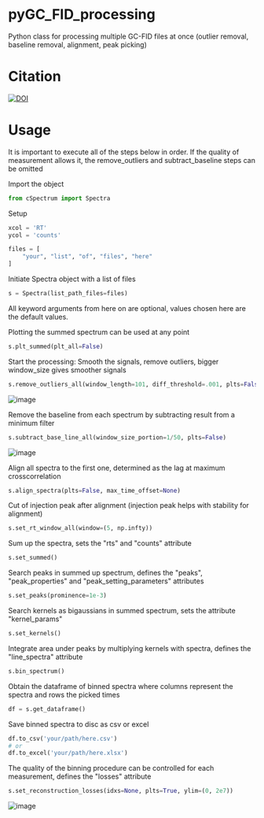 # pyGC_FID_processing
Python class for processing multiple GC-FID files at once (outlier removal, baseline removal, alignment, peak picking)

# Citation
[![DOI](https://zenodo.org/badge/758034436.svg)](https://doi.org/10.5281/zenodo.13961282)

# Usage
It is important to execute all of the steps below in order. If the quality of measurement allows it, the remove_outliers and subtract_baseline steps can be omitted

Import the object
```python
from cSpectrum import Spectra
```
Setup
```python
xcol = 'RT'
ycol = 'counts'

files = [
    "your", "list", "of", "files", "here"
]
```

Initiate Spectra object with a list of files 
```python
s = Spectra(list_path_files=files)
```
All keyword arguments from here on are optional, values chosen here are the default values.

Plotting the summed spectrum can be used at any point
```python
s.plt_summed(plt_all=False)
```
Start the processing:
Smooth the signals, remove outliers, bigger window_size gives smoother signals
```python
s.remove_outliers_all(window_length=101, diff_threshold=.001, plts=False)
```

![image](https://github.com/yaza11/pyGC_FID_processing/assets/116643078/e486aeed-496a-40e4-b36c-1608a9c37a58)

Remove the baseline from each spectrum by subtracting result from a minimum filter
```python
s.subtract_base_line_all(window_size_portion=1/50, plts=False)
```
![image](https://github.com/yaza11/pyGC_FID_processing/assets/116643078/3ebf2e45-0251-4b18-9347-4f831ed9eed1)

Align all spectra to the first one, determined as the lag at maximum crosscorrelation
```python
s.align_spectra(plts=False, max_time_offset=None)
```
Cut of injection peak after alignment (injection peak helps with stability for alignment)
```python
s.set_rt_window_all(window=(5, np.infty))
```


Sum up the spectra, sets the "rts" and "counts" attribute
```python
s.set_summed()
```
Search peaks in summed up spectrum, defines the "peaks", "peak_properties" and "peak_setting_parameters" attributes
```python
s.set_peaks(prominence=1e-3)
```
Search kernels as bigaussians in summed spectrum, sets the attribute "kernel_params"
```python
s.set_kernels()
```
Integrate area under peaks by multiplying kernels with spectra, defines the "line_spectra" attribute
```python
s.bin_spectrum()
```
Obtain the dataframe of binned spectra where columns represent the spectra and rows the picked times
```python
df = s.get_dataframe()
```
Save binned spectra to disc as csv or excel
```python
df.to_csv('your/path/here.csv')
# or
df.to_excel('your/path/here.xlsx')
```
The quality of the binning procedure can be controlled for each measurement, defines the "losses" attribute
```python
s.set_reconstruction_losses(idxs=None, plts=True, ylim=(0, 2e7))
```
![image](https://github.com/yaza11/pyGC_FID_processing/assets/116643078/21f9de93-1008-4f3f-92af-afdb00edd946)

